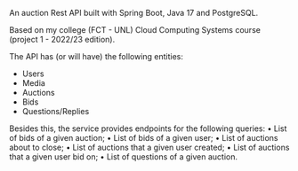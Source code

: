 An auction Rest API built with Spring Boot, Java 17 and PostgreSQL.

Based on my college (FCT - UNL) Cloud Computing Systems course (project 1 - 2022/23 edition). 

The API has (or will have) the following entities: 
- Users
- Media
- Auctions
- Bids
- Questions/Replies

Besides this, the service provides endpoints for the following queries:
• List of bids of a given auction;
• List of bids of a given user;
• List of auctions about to close;
• List of auctions that a given user created;
• List of auctions that a given user bid on;
• List of questions of a given auction.
